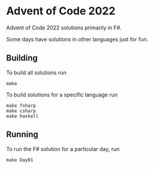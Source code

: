 # Advent of Code 2022

Advent of Code 2022 solutions primarily in F#.

Some days have solutions in other languages just for fun.

## Building

To build all solutions run

```shell
make
```

To build solutions for a specific language run

```shell
make fsharp
make csharp
make haskell
```

## Running

To run the F# solution for a particular day, run

```shell
make Day01
```
